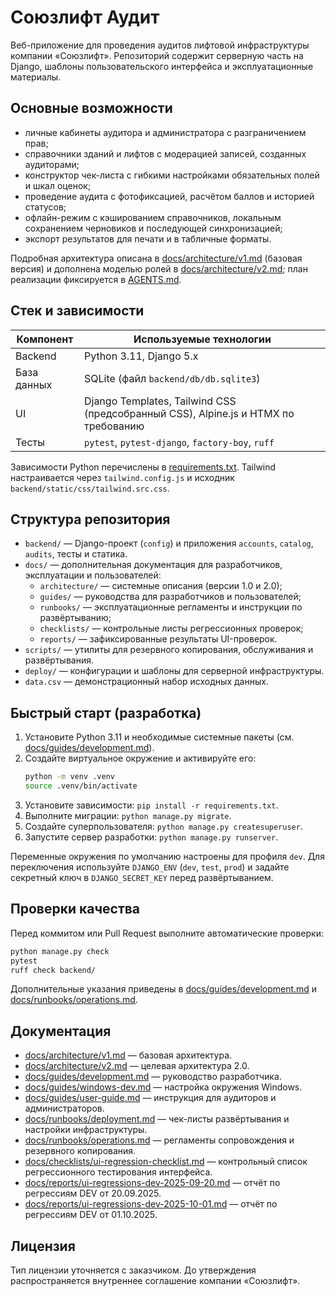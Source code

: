 # Союзлифт Аудит

Веб-приложение для проведения аудитов лифтовой инфраструктуры компании «Союзлифт». Репозиторий содержит серверную часть на Django, шаблоны пользовательского интерфейса и эксплуатационные материалы.

## Основные возможности

- личные кабинеты аудитора и администратора с разграничением прав;
- справочники зданий и лифтов с модерацией записей, созданных аудиторами;
- конструктор чек-листа с гибкими настройками обязательных полей и шкал оценок;
- проведение аудита с фотофиксацией, расчётом баллов и историей статусов;
- офлайн-режим с кэшированием справочников, локальным сохранением черновиков и последующей синхронизацией;
- экспорт результатов для печати и в табличные форматы.

Подробная архитектура описана в [docs/architecture/v1.md](docs/architecture/v1.md) (базовая версия) и дополнена моделью ролей в [docs/architecture/v2.md](docs/architecture/v2.md); план реализации фиксируется в [AGENTS.md](AGENTS.md).

## Стек и зависимости

| Компонент | Используемые технологии |
|-----------|-------------------------|
| Backend   | Python 3.11, Django 5.x |
| База данных | SQLite (файл `backend/db/db.sqlite3`) |
| UI        | Django Templates, Tailwind CSS (предсобранный CSS), Alpine.js и HTMX по требованию |
| Тесты     | `pytest`, `pytest-django`, `factory-boy`, `ruff` |

Зависимости Python перечислены в [requirements.txt](requirements.txt). Tailwind настраивается через `tailwind.config.js` и исходник `backend/static/css/tailwind.src.css`.

## Структура репозитория

- `backend/` — Django-проект (`config`) и приложения `accounts`, `catalog`, `audits`, тесты и статика.
- `docs/` — дополнительная документация для разработчиков, эксплуатации и пользователей:
  - `architecture/` — системные описания (версии 1.0 и 2.0);
  - `guides/` — руководства для разработчиков и пользователей;
  - `runbooks/` — эксплуатационные регламенты и инструкции по развёртыванию;
  - `checklists/` — контрольные листы регрессионных проверок;
  - `reports/` — зафиксированные результаты UI-проверок.
- `scripts/` — утилиты для резервного копирования, обслуживания и развёртывания.
- `deploy/` — конфигурации и шаблоны для серверной инфраструктуры.
- `data.csv` — демонстрационный набор исходных данных.

## Быстрый старт (разработка)

1. Установите Python 3.11 и необходимые системные пакеты (см. [docs/guides/development.md](docs/guides/development.md)).
2. Создайте виртуальное окружение и активируйте его:
   ```bash
   python -m venv .venv
   source .venv/bin/activate
   ```
3. Установите зависимости: `pip install -r requirements.txt`.
4. Выполните миграции: `python manage.py migrate`.
5. Создайте суперпользователя: `python manage.py createsuperuser`.
6. Запустите сервер разработки: `python manage.py runserver`.

Переменные окружения по умолчанию настроены для профиля `dev`. Для переключения используйте `DJANGO_ENV` (`dev`, `test`, `prod`) и задайте секретный ключ в `DJANGO_SECRET_KEY` перед развёртыванием.

## Проверки качества

Перед коммитом или Pull Request выполните автоматические проверки:

```bash
python manage.py check
pytest
ruff check backend/
```

Дополнительные указания приведены в [docs/guides/development.md](docs/guides/development.md) и [docs/runbooks/operations.md](docs/runbooks/operations.md).

## Документация

- [docs/architecture/v1.md](docs/architecture/v1.md) — базовая архитектура.
- [docs/architecture/v2.md](docs/architecture/v2.md) — целевая архитектура 2.0.
- [docs/guides/development.md](docs/guides/development.md) — руководство разработчика.
- [docs/guides/windows-dev.md](docs/guides/windows-dev.md) — настройка окружения Windows.
- [docs/guides/user-guide.md](docs/guides/user-guide.md) — инструкция для аудиторов и администраторов.
- [docs/runbooks/deployment.md](docs/runbooks/deployment.md) — чек-листы развёртывания и настройки инфраструктуры.
- [docs/runbooks/operations.md](docs/runbooks/operations.md) — регламенты сопровождения и резервного копирования.
- [docs/checklists/ui-regression-checklist.md](docs/checklists/ui-regression-checklist.md) — контрольный список регрессионного тестирования интерфейса.
- [docs/reports/ui-regressions-dev-2025-09-20.md](docs/reports/ui-regressions-dev-2025-09-20.md) — отчёт по регрессиям DEV от 20.09.2025.
- [docs/reports/ui-regressions-dev-2025-10-01.md](docs/reports/ui-regressions-dev-2025-10-01.md) — отчёт по регрессиям DEV от 01.10.2025.

## Лицензия

Тип лицензии уточняется с заказчиком. До утверждения распространяется внутреннее соглашение компании «Союзлифт».
